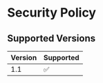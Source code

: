 # Security Policy

## Supported Versions


| Version | Supported          |
| ------- | ------------------ |
|1.1   | :white_check_mark: |
